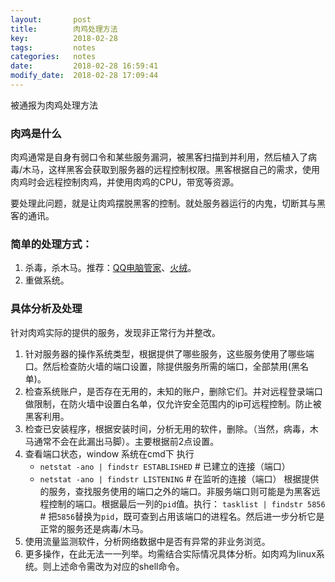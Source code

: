 ```yaml
---
layout:       post
title:        肉鸡处理方法
key:          2018-02-28
tags:         notes
categories:   notes
date:         2018-02-28 16:59:41
modify_date:  2018-02-28 17:09:44
---
```


被通报为肉鸡处理方法

<!--more-->

### 肉鸡是什么

肉鸡通常是自身有弱口令和某些服务漏洞，被黑客扫描到并利用，然后植入了病毒/木马，这样黑客会获取到服务器的远程控制权限。黑客根据自己的需求，使用肉鸡时会远程控制肉鸡，并使用肉鸡的CPU，带宽等资源。

要处理此问题，就是让肉鸡摆脱黑客的控制。就处服务器运行的内鬼，切断其与黑客的通讯。

### 简单的处理方式：

1. 杀毒，杀木马。推荐：[QQ电脑管家](https://guanjia.qq.com/)、[火绒](https://www.huorong.cn/)。
2. 重做系统。

### 具体分析及处理

针对肉鸡实际的提供的服务，发现非正常行为并整改。

1. 针对服务器的操作系统类型，根据提供了哪些服务，这些服务使用了哪些端口。然后检查防火墙的端口设置，除提供服务所需的端口，全部禁用(黑名单)。
2. 检查系统账户，是否存在无用的，未知的账户，删除它们。并对远程登录端口做限制，在防火墙中设置白名单，仅允许安全范围内的ip可远程控制。防止被黑客利用。
3. 检查已安装程序，根据安装时间，分析无用的软件，删除。（当然，病毒，木马通常不会在此漏出马脚）。主要根据前2点设置。
4. 查看端口状态，window 系统在cmd下 执行
    -  `netstat -ano | findstr ESTABLISHED`       # 已建立的连接（端口）
    -  `netstat -ano | findstr LISTENING`            # 在监听的连接（端口）
      根据提供的服务，查找服务使用的端口之外的端口。非服务端口则可能是为黑客远程控制的端口。根据最后一列的`pid`值。执行：
      `tasklist | findstr 5856`       # 把`5856`替换为`pid`，既可查到占用该端口的进程名。然后进一步分析它是正常的服务还是病毒/木马。
5. 使用流量监测软件，分析网络数据中是否有异常的非业务浏览。
6. 更多操作，在此无法一一列举。均需结合实际情况具体分析。如肉鸡为linux系统。则上述命令需改为对应的shell命令。